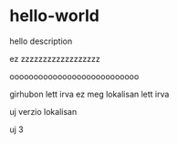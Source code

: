 # hello-world
hello description


ez zzzzzzzzzzzzzzzzzz

ooooooooooooooooooooooooooo



girhubon lett irva
ez meg lokalisan lett irva

uj verzio
lokalisan


uj 3
